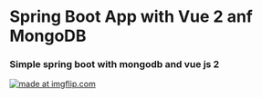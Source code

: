 # Spring Boot App with Vue 2 anf MongoDB
### Simple spring boot with mongodb and vue js 2

<a href="https://imgflip.com/i/1xuks7"><img src="https://i.imgflip.com/1xuks7.jpg" title="made at imgflip.com"/></a>
